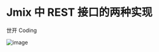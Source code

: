 # Jmix 中 REST 接口的两种实现

<p class="author">世开 Coding</p>

![image](/Users/bryan/developer/abmcode/abm-blog/docs/zh-cn/jmix/_media/jmix-rest-diff-ways/jmix_dev_addon_edit_properties.png)



